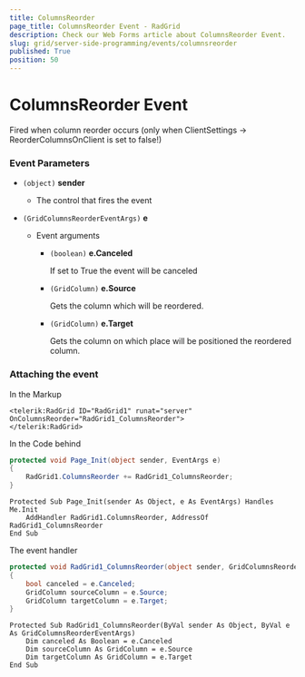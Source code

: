 ```yaml
---
title: ColumnsReorder
page_title: ColumnsReorder Event - RadGrid
description: Check our Web Forms article about ColumnsReorder Event.
slug: grid/server-side-programming/events/columnsreorder
published: True
position: 50
---
```


# ColumnsReorder Event

Fired when column reorder occurs (only when ClientSettings -> ReorderColumnsOnClient is set to false!)

### Event Parameters

* `(object)` **sender**

    * The control that fires the event

* `(GridColumnsReorderEventArgs)` **e**

    * Event arguments 

        * `(boolean)` **e.Canceled**
            
            If set to True the event will be canceled

        * `(GridColumn)` **e.Source**

            Gets the column which will be reordered.

        * `(GridColumn)` **e.Target**

            Gets the column on which place will be positioned the reordered column.


### Attaching the event

In the Markup

````ASP.NET
<telerik:RadGrid ID="RadGrid1" runat="server" OnColumnsReorder="RadGrid1_ColumnsReorder">
</telerik:RadGrid>
````

In the Code behind

````C#
protected void Page_Init(object sender, EventArgs e)
{
    RadGrid1.ColumnsReorder += RadGrid1_ColumnsReorder;
}
````
````VB
Protected Sub Page_Init(sender As Object, e As EventArgs) Handles Me.Init
    AddHandler RadGrid1.ColumnsReorder, AddressOf RadGrid1_ColumnsReorder
End Sub
````

The event handler

````C#
protected void RadGrid1_ColumnsReorder(object sender, GridColumnsReorderEventArgs e)
{
    bool canceled = e.Canceled;
    GridColumn sourceColumn = e.Source;
    GridColumn targetColumn = e.Target;
}
````
````VB
Protected Sub RadGrid1_ColumnsReorder(ByVal sender As Object, ByVal e As GridColumnsReorderEventArgs)
    Dim canceled As Boolean = e.Canceled
    Dim sourceColumn As GridColumn = e.Source
    Dim targetColumn As GridColumn = e.Target
End Sub
````

  
